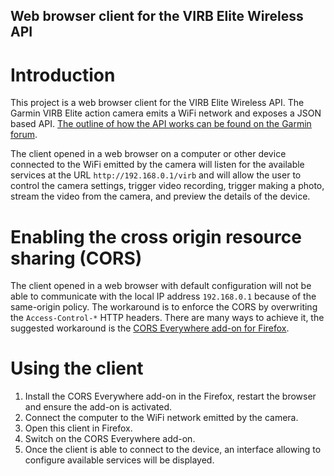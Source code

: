 Web browser client for the VIRB Elite Wireless API
----------

Introduction
================

This project is a web browser client for the VIRB Elite Wireless API. The Garmin VIRB Elite action camera emits a WiFi network and exposes a JSON based API. [The outline of how the API works can be found on the Garmin forum](https://forums.garmin.com/forum/mac-windows-software/windows-software/virb-edit-aa/56554-).

The client opened in a web browser on a computer or other device connected to the WiFi emitted by the camera will listen for the available services at the URL `http://192.168.0.1/virb` and will allow the user to control the camera settings, trigger video recording, trigger making a photo, stream the video from the camera, and preview the details of the device.

Enabling the cross origin resource sharing (CORS)
=======================

The client opened in a web browser with default configuration will not be able to communicate with the local IP address `192.168.0.1` because of the same-origin policy. The workaround is to enforce the CORS by overwriting the `Access-Control-*` HTTP headers. There are many ways to achieve it, the suggested workaround is the [CORS Everywhere add-on for Firefox](https://addons.mozilla.org/en-US/firefox/addon/cors-everywhere/).

Using the client
=================
1. Install the CORS Everywhere add-on in the Firefox, restart the browser and ensure the add-on is activated.
2. Connect the computer to the WiFi network emitted by the camera.
3. Open this client in Firefox.
4. Switch on the CORS Everywhere add-on.
5. Once the client is able to connect to the device, an interface allowing to configure available services will be displayed.
